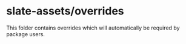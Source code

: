 # slate-assets/overrides

This folder contains overrides which will automatically be required by package users.
